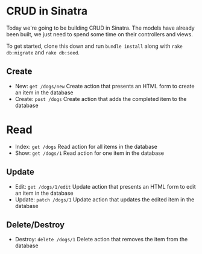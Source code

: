 # CRUD in Sinatra

Today we're going to be building CRUD in Sinatra. The models have already been built, we just need to spend some time on their controllers and views.

To get started, clone this down and run `bundle install` along with `rake db:migrate` and `rake db:seed`.

## Create

- New: `get /dogs/new` Create action that presents an HTML form to create an item in the database
- Create: `post /dogs` Create action that adds the completed item to the database

# Read

- Index: `get /dogs` Read action for all items in the database
- Show: `get /dogs/1` Read action for one item in the database

## Update

- Edit: `get /dogs/1/edit` Update action that presents an HTML form to edit an item in the database
- Update: `patch /dogs/1` Update action that updates the edited item in the database

## Delete/Destroy

- Destroy: `delete /dogs/1` Delete action that removes the item from the database
